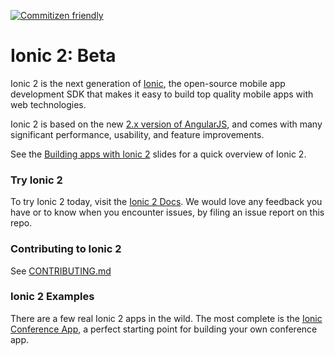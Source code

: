 [![Commitizen friendly](https://img.shields.io/badge/commitizen-friendly-brightgreen.svg)](http://commitizen.github.io/cz-cli/)

# Ionic 2: Beta

Ionic 2 is the next generation of [Ionic](http://ionicframework.com/), the open-source mobile app development SDK that makes it easy to build top quality mobile apps with web technologies.

Ionic 2 is based on the new [2.x version of AngularJS](https://angular.io/), and comes with many significant performance, usability, and feature improvements.

See the [Building apps with Ionic 2](http://adamdbradley.github.io/building-with-ionic2) slides for a quick overview of Ionic 2.

### Try Ionic 2

To try Ionic 2 today, visit the [Ionic 2 Docs](http://ionicframework.com/docs/v2/). We would love any feedback you have or to know when you encounter issues, by filing an issue report on this repo.

### Contributing to Ionic 2

See [CONTRIBUTING.md](https://github.com/driftyco/ionic/blob/master/.github/CONTRIBUTING.md)

### Ionic 2 Examples

There are a few real Ionic 2 apps in the wild. The most complete is the [Ionic Conference App](https://github.com/driftyco/ionic-conference-app), a perfect starting point for building your own conference app.

